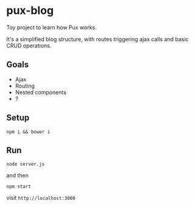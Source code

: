 # pux-blog

Toy project to learn how Pux works.

It's a simplified blog structure, with routes triggering ajax calls and basic CRUD operations.

## Goals

- Ajax
- Routing
- Nested components
- ?

## Setup

`npm i && bower i`

## Run

`node server.js`

and then

`npm start`

visit `http://localhost:3000`

